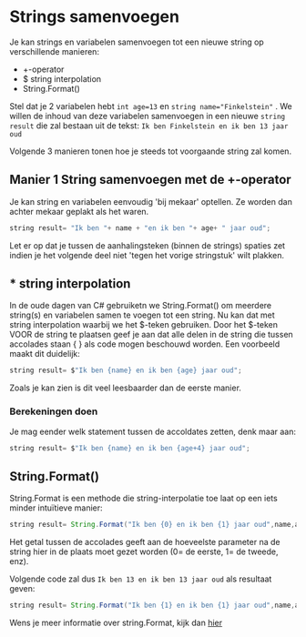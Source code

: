 # Strings samenvoegen
Je kan strings en variabelen samenvoegen tot een nieuwe string op verschillende manieren:
* +-operator
* $ string interpolation
* String.Format()

Stel dat je 2 variabelen hebt ``int age=13`` en ``string name="Finkelstein"`` . We willen de inhoud van deze variabelen samenvoegen in een nieuwe ``string result`` die zal bestaan uit de tekst:
```Ik ben Finkelstein en ik ben 13 jaar oud```

Volgende 3 manieren tonen hoe je steeds tot voorgaande string zal komen.

## Manier 1 String samenvoegen met de +-operator
Je kan string en variabelen eenvoudig 'bij mekaar' optellen. Ze worden dan achter mekaar geplakt als het waren. 
```java
string result= "Ik ben "+ name + "en ik ben "+ age+ " jaar oud";
```
Let er op dat je tussen de aanhalingsteken (binnen de strings) spaties zet indien je het volgende deel niet 'tegen het vorige stringstuk' wilt plakken.

## * string interpolation
In de oude dagen van C# gebruiketn we String.Format() om meerdere string(s) en variabelen samen te voegen tot een string. Nu kan dat met string interpolation waarbij we het $-teken gebruiken.
Door het $-teken VOOR de string te plaatsen geef je aan dat alle delen in de string die tussen accolades staan { } als code mogen beschouwd worden. Een voorbeeld maakt dit duidelijk:
```java
string result= $"Ik ben {name} en ik ben {age} jaar oud";
```
Zoals je kan zien is dit veel leesbaarder dan de eerste manier.

### Berekeningen doen
Je mag eender welk statement tussen de accoldates zetten, denk maar aan:
```java
string result= $"Ik ben {name} en ik ben {age+4} jaar oud";
```

## String.Format()
String.Format is een methode die string-interpolatie toe laat op een iets minder intuïtieve manier:
```java
string result= String.Format("Ik ben {0} en ik ben {1} jaar oud",name,age);
```
Het getal tussen de accolades geeft aan de hoeveelste parameter na de string hier in de plaats moet gezet worden (0= de eerste, 1= de tweede, enz).

Volgende code zal dus ``Ik ben 13 en ik ben 13 jaar oud`` als resultaat geven:
```java
string result= String.Format("Ik ben {1} en ik ben {1} jaar oud",name,age);
```

Wens je meer informatie over string.Format, kijk dan [hier](https://codevan1001nacht.wordpress.com/2013/11/05/placeholders-aka-string-formatters/)
